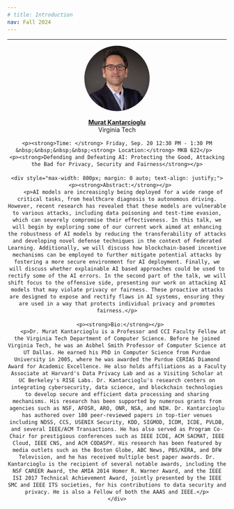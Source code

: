 ```yaml
---
# title: Introduction
nav: Fall 2024
---
```


<!-- <hr> -->


<hr>





<div style="text-align: center;">
    <div class="speaker">
        <a href="https://www.kantarcioglu.net/" target="_blank">
            <img src="../images/24fall/murat.jpeg" alt="Murat Kantarcioglu" style="border-radius: 50%; width: 150px; height: 150px;">
        </a>
        <p><strong><a href="https://www.kantarcioglu.net/" target="_blank" class="speaker-link">Murat Kantarcioglu</a></strong><br>Virginia Tech</p>
    </div>
    
    <p><strong>Time: </strong> Friday, Sep. 20 12:30 PM - 1:30 PM &nbsp;&nbsp;&nbsp;&nbsp;<strong> Location:</strong> MKB 622</p>  
    <p><strong>Defending and Defeating AI: Protecting the Good, Attacking the Bad for Privacy, Security and Fairness</strong></p>

    <div style="max-width: 800px; margin: 0 auto; text-align: justify;">
        <p><strong>Abstract:</strong></p>  
        <p>AI models are increasingly being deployed for a wide range of critical tasks, from healthcare diagnosis to autonomous driving. However, recent research has revealed that these models are vulnerable to various attacks, including data poisoning and test-time evasion, which can severely compromise their effectiveness. In this talk, we will begin by exploring some of our current work aimed at enhancing the robustness of AI models by reducing the transferability of attacks and developing novel defense techniques in the context of Federated Learning. Additionally, we will discuss how blockchain-based incentive mechanisms can be employed to further mitigate potential attacks by fostering a more secure environment for AI deployment. Finally, we will discuss whether explainable AI based approaches could be used to rectify some of the AI errors. In the second part of the talk, we will shift focus to the offensive side, presenting our work on attacking AI models that may violate privacy or fairness. These proactive attacks are designed to expose and rectify flaws in AI systems, ensuring they are used in a way that protects individual privacy and promotes fairness.</p>

        <p><strong>Bio:</strong></p>  
        <p>Dr. Murat Kantarcioglu is a Professor and CCI Faculty Fellow at the Virginia Tech Department of Computer Science. Before he joined Virginia Tech, he was an Asbhel Smith Professor of Computer Science at UT Dallas. He earned his PhD in Computer Science from Purdue University in 2005, where he was awarded the Purdue CERIAS Diamond Award for Academic Excellence. He also holds affiliations as a Faculty Associate at Harvard's Data Privacy Lab and as a Visiting Scholar at UC Berkeley's RISE Labs. Dr. Kantarcioglu's research centers on integrating cybersecurity, data science, and blockchain technologies to develop secure and efficient data processing and sharing mechanisms. His research has been supported by numerous grants from agencies such as NSF, AFOSR, ARO, ONR, NSA, and NIH. Dr. Kantarcioglu has authored over 180 peer-reviewed papers in top-tier venues including NDSS, CCS, USENIX Security, KDD, SIGMOD, ICDM, ICDE, PVLDB, and several IEEE/ACM Transactions. He has also served as Program Co-Chair for prestigious conferences such as IEEE ICDE, ACM SACMAT, IEEE Cloud, IEEE CNS, and ACM CODASPY. His research has been featured by media outlets such as the Boston Globe, ABC News, PBS/KERA, and DFW Television, and he has received multiple best paper awards. Dr. Kantarcioglu is the recipient of several notable awards, including the NSF CAREER Award, the AMIA 2014 Homer R. Warner Award, and the IEEE ISI 2017 Technical Achievement Award, jointly presented by the IEEE SMC and IEEE ITS societies, for his contributions to data security and privacy. He is also a Fellow of both the AAAS and IEEE.</p>
    </div>
</div>
